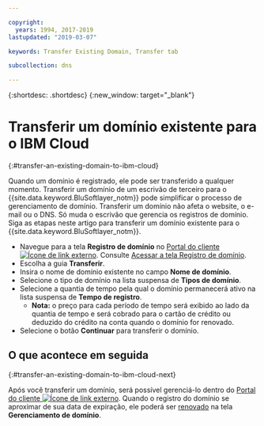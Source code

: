 ```yaml
---

copyright:
  years: 1994, 2017-2019
lastupdated: "2019-03-07"

keywords: Transfer Existing Domain, Transfer tab

subcollection: dns

---
```


{:shortdesc: .shortdesc}
{:new_window: target="_blank"}

# Transferir um domínio existente para o IBM Cloud
{:#transfer-an-existing-domain-to-ibm-cloud}

Quando um domínio é registrado, ele pode ser transferido a qualquer momento. Transferir um domínio de um escrivão de terceiro para o {{site.data.keyword.BluSoftlayer_notm}} pode simplificar o processo de gerenciamento de domínio. Transferir um domínio não afeta o website, o e-mail ou o DNS. Só muda o escrivão que gerencia os registros de domínio. Siga as etapas neste artigo para transferir um domínio existente para o {{site.data.keyword.BluSoftlayer_notm}}.

* Navegue para a tela **Registro de domínio** no [Portal do cliente ![Ícone de link externo](../../icons/launch-glyph.svg "Ícone de link externo")](https://control.softlayer.com/). Consulte [Acessar a tela Registro de domínio](/docs/infrastructure/dns?topic=dns-how-to-use-the-domain-registration-screen).
* Escolha a guia **Transferir**.
* Insira o nome de domínio existente no campo **Nome de domínio**.
* Selecione o tipo de domínio na lista suspensa de **Tipos de domínio**.
* Selecione a quantia de tempo pela qual o domínio permanecerá ativo na lista suspensa de **Tempo de registro**.
  * **Nota:** o preço para cada período de tempo será exibido ao lado da quantia de tempo e será cobrado para o cartão de crédito ou deduzido do crédito na conta quando o domínio for renovado.
* Selecione o botão **Continuar** para transferir o domínio.

## O que acontece em seguida
{:#transfer-an-existing-domain-to-ibm-cloud-next}

Após você transferir um domínio, será possível gerenciá-lo dentro do [Portal do cliente ![Ícone de link externo](../../icons/launch-glyph.svg "Ícone de link externo")](https://control.softlayer.com/). Quando o registro do domínio se aproximar de sua data de expiração, ele poderá ser [renovado](/docs/infrastructure/dns?topic=dns-renew-an-existing-domain) na tela **Gerenciamento de domínio**.
